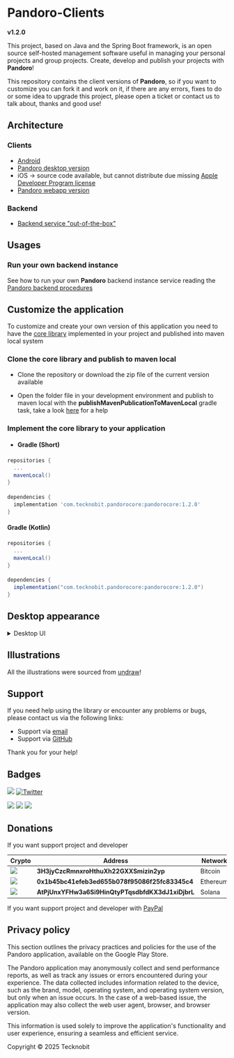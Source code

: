 # Pandoro-Clients

**v1.2.0**

This project, based on Java and the Spring Boot framework, is an open source self-hosted management software useful in managing your personal projects and group projects.
Create, develop and publish your projects with **Pandoro**!

This repository contains the client versions of **Pandoro**,
so if you want to customize you can fork it and work on it, if there are any errors, fixes to do or some
idea to upgrade this project, please open a ticket or contact us to talk about, thanks and good
use!

## Architecture

### Clients

- [Android](https://play.google.com/store/apps/details?id=com.tecknobit.pandoro)
- [Pandoro desktop version](https://github.com/N7ghtm4r3/Pandoro-Clients/releases/tag/1.2.0)
- iOS -> source code available, but cannot distribute due
  missing [Apple Developer Program license](https://developer.apple.com/programs/)
- [Pandoro webapp version](https://github.com/N7ghtm4r3/Pandoro-WebApp)

### Backend

- [Backend service "out-of-the-box"](https://github.com/N7ghtm4r3/Pandoro/releases/tag/1.2.0)

## Usages

### Run your own backend instance

See how to run your own **Pandoro** backend instance service reading
the [Pandoro backend procedures](https://github.com/N7ghtm4r3/Pandoro#readme)

## Customize the application

To customize and create your own version of this application you need to have
the [core library](https://github.com/N7ghtm4r3/Pandoro/tree/main/core)
implemented in your project and published into maven local system

### Clone the core library and publish to maven local

- Clone the repository or download the zip file of the current version available

- Open the folder file in your development environment and publish to maven local with the
  **publishMavenPublicationToMavenLocal** gradle task, take a
  look [here](https://docs.gradle.org/current/userguide/publishing_maven.html)
  for a help

### Implement the core library to your application

- #### Gradle (Short)

```gradle
repositories {
  ...
  mavenLocal()
}

dependencies {
  implementation 'com.tecknobit.pandorocore:pandorocore:1.2.0'
}
```

#### Gradle (Kotlin)

```gradle
repositories {
  ...
  mavenLocal()
}

dependencies {
  implementation("com.tecknobit.pandorocore:pandorocore:1.2.0")
}
```

## Desktop appearance

<details>
  <summary>Desktop UI</summary>
  <img src="https://github.com/N7ghtm4r3/Pandoro-Clients/blob/main/images/projects_desktop.png" alt="projects"/>
  <img src="https://github.com/N7ghtm4r3/Pandoro-Clients/blob/main/images/project_desktop.png" alt="project"/>
  <img src="https://github.com/N7ghtm4r3/Pandoro-Clients/blob/main/images/notes_desktop.png" alt="notes"/>
  <img src="https://github.com/N7ghtm4r3/Pandoro-Clients/blob/main/images/overview_desktop.png" alt="overview"/>
  <img src="https://github.com/N7ghtm4r3/Pandoro-Clients/blob/main/images/groups_desktop.png" alt="groups"/>
  <img src="https://github.com/N7ghtm4r3/Pandoro-Clients/blob/main/images/group_desktop.png" alt="groupc"/>
</details>

## Illustrations

All the illustrations were sourced from [undraw](https://undraw.co/)!

## Support

If you need help using the library or encounter any problems or bugs, please contact us via the
following links:

- Support via [email](mailto:infotecknobitcompany@gmail.com)
- Support via [GitHub](https://github.com/N7ghtm4r3/Pandoro-Clients/issues/new)

Thank you for your help!

## Badges

[![](https://img.shields.io/badge/Google_Play-414141?style=for-the-badge&logo=google-play&logoColor=white)](https://play.google.com/store/apps/developer?id=Tecknobit)
[![Twitter](https://img.shields.io/badge/Twitter-1DA1F2?style=for-the-badge&logo=twitter&logoColor=white)](https://twitter.com/tecknobit)

[![](https://img.shields.io/badge/Java-ED8B00?style=for-the-badge&logo=java&logoColor=white)](https://www.oracle.com/java/)
[![](https://img.shields.io/badge/Kotlin-0095D5?&style=for-the-badge&logo=kotlin&logoColor=white)](https://kotlinlang.org/)
[![](https://img.shields.io/badge/Android-3DDC84?style=for-the-badge&logo=android&logoColor=white)](https://play.google.com/store/apps/details?id=com.tecknobit.ametista)

## Donations

If you want support project and developer

| Crypto                                                                                              | Address                                          | Network  |
|-----------------------------------------------------------------------------------------------------|--------------------------------------------------|----------|
| ![](https://img.shields.io/badge/Bitcoin-000000?style=for-the-badge&logo=bitcoin&logoColor=white)   | **3H3jyCzcRmnxroHthuXh22GXXSmizin2yp**           | Bitcoin  |
| ![](https://img.shields.io/badge/Ethereum-3C3C3D?style=for-the-badge&logo=Ethereum&logoColor=white) | **0x1b45bc41efeb3ed655b078f95086f25fc83345c4**   | Ethereum |
| ![](https://img.shields.io/badge/Solana-000?style=for-the-badge&logo=Solana&logoColor=9945FF)       | **AtPjUnxYFHw3a6Si9HinQtyPTqsdbfdKX3dJ1xiDjbrL** | Solana   |

If you want support project and developer
with [PayPal](https://www.paypal.com/donate/?hosted_button_id=5QMN5UQH7LDT4)

## Privacy policy

This section outlines the privacy practices and policies for the use of the Pandoro application,
available on the Google Play Store.

The Pandoro application may anonymously collect and send performance reports, as well as track any
issues or errors encountered during your experience. The data collected includes information related
to the device, such
as the brand, model, operating system, and operating system version, but only when an issue occurs.
In the case of a
web-based issue, the application may also collect the web user agent, browser, and browser version.

This information is used solely to improve the application's functionality and user experience,
ensuring a seamless and
efficient service.

Copyright © 2025 Tecknobit